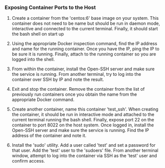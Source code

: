 ### Exposing Container Ports to the Host

1. Create a container from the 'centos:6' base image on your system. This container does not need to be name but should be run in daemon mode, interactive and connected to the current terminal. Finally, it should start the bash shell on start up

2. Using the appropriate Docker inspection command, find the IP address and name for the running container. Once you have the IP, ping the IP to be sure it is running. Finally, attach to the running container so you are logged into the shell.

3. From within the container, install the Open-SSH server and make sure the service is running. From another terminal, try to log into the container over SSH by IP and note the result.

4. Exit and stop the container. Remove the container from the list of previously run containers once you obtain the name from the appropriate Docker command.

5. Create another container, name this container 'test_ssh'. When creating the container, it should be run in interactive mode and attached to the current terminal running the bash shell. Finally, expose port 22 on the container to port 8022 on the host system. Once logged in, install the Open-SSH server and make sure the service is running. Find the IP address of the container and note it.

6. Install the 'sudo' utility. Add a user called 'test' and set a password for that user. Add the 'test' user to the 'sudoers' file. From another terminal window, attempt to log into the container via SSH as the 'test' user and confirm access.

